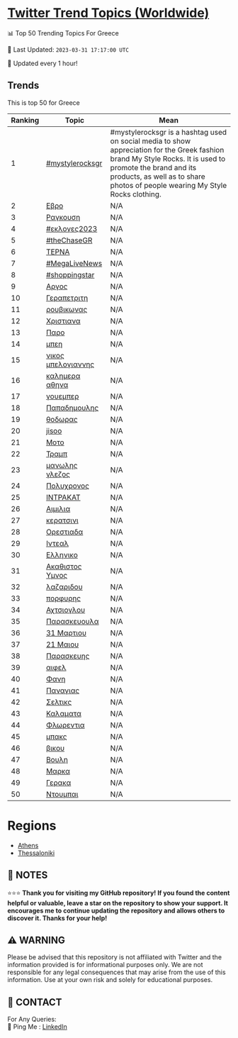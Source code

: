 [Twitter Trend Topics (Worldwide)](https://github.com/ErcinDedeoglu/Twitter-Trend-Topics)
==========


📊 Top 50 Trending Topics For Greece

📆 Last Updated: `2023-03-31 17:17:00 UTC`

🔧 Updated every 1 hour!


## Trends

This is top 50 for Greece

| Ranking | Topic | Mean |
| ------- | ------------ | ------------ |
| 1 | [#mystylerocksgr](http://twitter.com/search?q=%23mystylerocksgr) | #mystylerocksgr is a hashtag used on social media to show appreciation for the Greek fashion brand My Style Rocks. It is used to promote the brand and its products, as well as to share photos of people wearing My Style Rocks clothing. |
| 2 | [Εβρο](http://twitter.com/search?q=%ce%95%ce%b2%cf%81%ce%bf) | N/A |
| 3 | [Ραγκουση](http://twitter.com/search?q=%ce%a1%ce%b1%ce%b3%ce%ba%ce%bf%cf%85%cf%83%ce%b7) | N/A |
| 4 | [#εκλογες2023](http://twitter.com/search?q=%23%ce%b5%ce%ba%ce%bb%ce%bf%ce%b3%ce%b5%cf%822023) | N/A |
| 5 | [#theChaseGR](http://twitter.com/search?q=%23theChaseGR) | N/A |
| 6 | [ΤΕΡΝΑ](http://twitter.com/search?q=%ce%a4%ce%95%ce%a1%ce%9d%ce%91) | N/A |
| 7 | [#MegaLiveNews](http://twitter.com/search?q=%23MegaLiveNews) | N/A |
| 8 | [#shoppingstar](http://twitter.com/search?q=%23shoppingstar) | N/A |
| 9 | [Αργος](http://twitter.com/search?q=%ce%91%cf%81%ce%b3%ce%bf%cf%82) | N/A |
| 10 | [Γεραπετριτη](http://twitter.com/search?q=%ce%93%ce%b5%cf%81%ce%b1%cf%80%ce%b5%cf%84%cf%81%ce%b9%cf%84%ce%b7) | N/A |
| 11 | [ρουβικωνας](http://twitter.com/search?q=%cf%81%ce%bf%cf%85%ce%b2%ce%b9%ce%ba%cf%89%ce%bd%ce%b1%cf%82) | N/A |
| 12 | [Χριστιανα](http://twitter.com/search?q=%ce%a7%cf%81%ce%b9%cf%83%cf%84%ce%b9%ce%b1%ce%bd%ce%b1) | N/A |
| 13 | [Παρο](http://twitter.com/search?q=%ce%a0%ce%b1%cf%81%ce%bf) | N/A |
| 14 | [μπεη](http://twitter.com/search?q=%ce%bc%cf%80%ce%b5%ce%b7) | N/A |
| 15 | [νικος μπελογιαννης](http://twitter.com/search?q=%ce%bd%ce%b9%ce%ba%ce%bf%cf%82+%ce%bc%cf%80%ce%b5%ce%bb%ce%bf%ce%b3%ce%b9%ce%b1%ce%bd%ce%bd%ce%b7%cf%82) | N/A |
| 16 | [καλημερα αθηνα](http://twitter.com/search?q=%ce%ba%ce%b1%ce%bb%ce%b7%ce%bc%ce%b5%cf%81%ce%b1+%ce%b1%ce%b8%ce%b7%ce%bd%ce%b1) | N/A |
| 17 | [γουεμπερ](http://twitter.com/search?q=%ce%b3%ce%bf%cf%85%ce%b5%ce%bc%cf%80%ce%b5%cf%81) | N/A |
| 18 | [Παπαδημουλης](http://twitter.com/search?q=%ce%a0%ce%b1%cf%80%ce%b1%ce%b4%ce%b7%ce%bc%ce%bf%cf%85%ce%bb%ce%b7%cf%82) | N/A |
| 19 | [θοδωρας](http://twitter.com/search?q=%ce%b8%ce%bf%ce%b4%cf%89%cf%81%ce%b1%cf%82) | N/A |
| 20 | [jisoo](http://twitter.com/search?q=jisoo) | N/A |
| 21 | [Μοτο](http://twitter.com/search?q=%ce%9c%ce%bf%cf%84%ce%bf) | N/A |
| 22 | [Τραμπ](http://twitter.com/search?q=%ce%a4%cf%81%ce%b1%ce%bc%cf%80) | N/A |
| 23 | [μανωλης γλεζος](http://twitter.com/search?q=%ce%bc%ce%b1%ce%bd%cf%89%ce%bb%ce%b7%cf%82+%ce%b3%ce%bb%ce%b5%ce%b6%ce%bf%cf%82) | N/A |
| 24 | [Πολυχρονος](http://twitter.com/search?q=%ce%a0%ce%bf%ce%bb%cf%85%cf%87%cf%81%ce%bf%ce%bd%ce%bf%cf%82) | N/A |
| 25 | [ΙΝΤΡΑΚΑΤ](http://twitter.com/search?q=%ce%99%ce%9d%ce%a4%ce%a1%ce%91%ce%9a%ce%91%ce%a4) | N/A |
| 26 | [Αιμιλια](http://twitter.com/search?q=%ce%91%ce%b9%ce%bc%ce%b9%ce%bb%ce%b9%ce%b1) | N/A |
| 27 | [κερατσινι](http://twitter.com/search?q=%ce%ba%ce%b5%cf%81%ce%b1%cf%84%cf%83%ce%b9%ce%bd%ce%b9) | N/A |
| 28 | [Ορεστιαδα](http://twitter.com/search?q=%ce%9f%cf%81%ce%b5%cf%83%cf%84%ce%b9%ce%b1%ce%b4%ce%b1) | N/A |
| 29 | [Ιντεαλ](http://twitter.com/search?q=%ce%99%ce%bd%cf%84%ce%b5%ce%b1%ce%bb) | N/A |
| 30 | [Ελληνικο](http://twitter.com/search?q=%ce%95%ce%bb%ce%bb%ce%b7%ce%bd%ce%b9%ce%ba%ce%bf) | N/A |
| 31 | [Ακαθιστος Υμνος](http://twitter.com/search?q=%ce%91%ce%ba%ce%b1%ce%b8%ce%b9%cf%83%cf%84%ce%bf%cf%82+%ce%a5%ce%bc%ce%bd%ce%bf%cf%82) | N/A |
| 32 | [λαζαριδου](http://twitter.com/search?q=%ce%bb%ce%b1%ce%b6%ce%b1%cf%81%ce%b9%ce%b4%ce%bf%cf%85) | N/A |
| 33 | [πορφυρης](http://twitter.com/search?q=%cf%80%ce%bf%cf%81%cf%86%cf%85%cf%81%ce%b7%cf%82) | N/A |
| 34 | [Αχτσιογλου](http://twitter.com/search?q=%ce%91%cf%87%cf%84%cf%83%ce%b9%ce%bf%ce%b3%ce%bb%ce%bf%cf%85) | N/A |
| 35 | [Παρασκευουλα](http://twitter.com/search?q=%ce%a0%ce%b1%cf%81%ce%b1%cf%83%ce%ba%ce%b5%cf%85%ce%bf%cf%85%ce%bb%ce%b1) | N/A |
| 36 | [31 Μαρτιου](http://twitter.com/search?q=31+%ce%9c%ce%b1%cf%81%cf%84%ce%b9%ce%bf%cf%85) | N/A |
| 37 | [21 Μαιου](http://twitter.com/search?q=21+%ce%9c%ce%b1%ce%b9%ce%bf%cf%85) | N/A |
| 38 | [Παρασκευης](http://twitter.com/search?q=%ce%a0%ce%b1%cf%81%ce%b1%cf%83%ce%ba%ce%b5%cf%85%ce%b7%cf%82) | N/A |
| 39 | [αιφελ](http://twitter.com/search?q=%ce%b1%ce%b9%cf%86%ce%b5%ce%bb) | N/A |
| 40 | [Φανη](http://twitter.com/search?q=%ce%a6%ce%b1%ce%bd%ce%b7) | N/A |
| 41 | [Παναγιας](http://twitter.com/search?q=%ce%a0%ce%b1%ce%bd%ce%b1%ce%b3%ce%b9%ce%b1%cf%82) | N/A |
| 42 | [Σελτικς](http://twitter.com/search?q=%ce%a3%ce%b5%ce%bb%cf%84%ce%b9%ce%ba%cf%82) | N/A |
| 43 | [Καλαματα](http://twitter.com/search?q=%ce%9a%ce%b1%ce%bb%ce%b1%ce%bc%ce%b1%cf%84%ce%b1) | N/A |
| 44 | [Φλωρεντια](http://twitter.com/search?q=%ce%a6%ce%bb%cf%89%cf%81%ce%b5%ce%bd%cf%84%ce%b9%ce%b1) | N/A |
| 45 | [μπακς](http://twitter.com/search?q=%ce%bc%cf%80%ce%b1%ce%ba%cf%82) | N/A |
| 46 | [βικου](http://twitter.com/search?q=%ce%b2%ce%b9%ce%ba%ce%bf%cf%85) | N/A |
| 47 | [Βουλη](http://twitter.com/search?q=%ce%92%ce%bf%cf%85%ce%bb%ce%b7) | N/A |
| 48 | [Μαρκα](http://twitter.com/search?q=%ce%9c%ce%b1%cf%81%ce%ba%ce%b1) | N/A |
| 49 | [Γερακα](http://twitter.com/search?q=%ce%93%ce%b5%cf%81%ce%b1%ce%ba%ce%b1) | N/A |
| 50 | [Ντουμπαι](http://twitter.com/search?q=%ce%9d%cf%84%ce%bf%cf%85%ce%bc%cf%80%ce%b1%ce%b9) | N/A |



# Regions

* [Athens](</Greece/Athens.md>)
* [Thessaloniki](</Greece/Thessaloniki.md>)



## 📝 NOTES

⭐⭐⭐ **Thank you for visiting my GitHub repository! If you found the content helpful or valuable, leave a star on the repository to show your support. It encourages me to continue updating the repository and allows others to discover it. Thanks for your help!**


## ⚠️ WARNING

Please be advised that this repository is not affiliated with Twitter and the information provided is for informational purposes only. We are not responsible for any legal consequences that may arise from the use of this information. Use at your own risk and solely for educational purposes.


## 📨 CONTACT

 For Any Queries:  
            🏓 Ping Me : [LinkedIn](https://www.linkedin.com/in/ercindedeoglu/)

